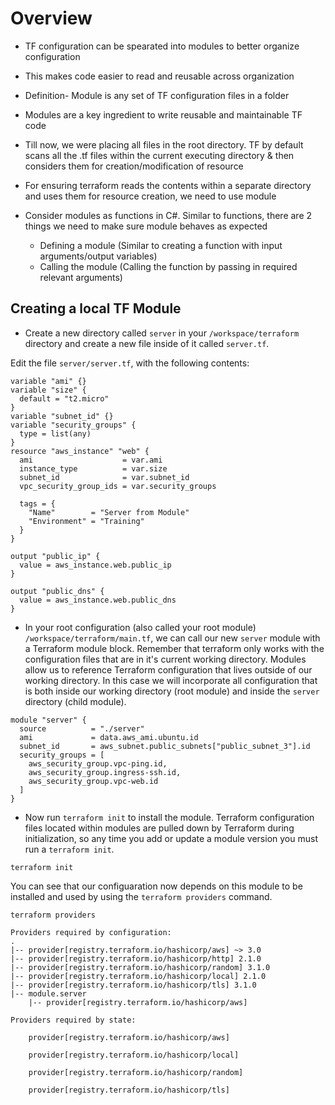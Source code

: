 # Overview
- TF configuration can be spearated into modules to better organize configuration
- This makes code easier to read and reusable across organization
- Definition- Module is any set of TF configuration files in a folder
- Modules are a key ingredient to write reusable and maintainable TF code

- Till now, we were placing all files in the root directory. TF by default scans all the .tf files within the current executing directory & then considers them for creation/modification of resource
- For ensuring terraform reads the contents within a separate directory and uses them for resource creation, we need to use module

- Consider modules as functions in C#. Similar to functions, there are 2 things we need to make sure module behaves as expected
    - Defining a module (Similar to creating a function with input arguments/output variables)
    - Calling the module (Calling the function by passing in required relevant arguments)

## Creating a local TF Module
- Create a new directory called `server` in your `/workspace/terraform` directory and create a new file inside of it called `server.tf`.

Edit the file `server/server.tf`, with the following contents:

```hcl
variable "ami" {}
variable "size" {
  default = "t2.micro"
}
variable "subnet_id" {}
variable "security_groups" {
  type = list(any)
}
resource "aws_instance" "web" {
  ami                    = var.ami
  instance_type          = var.size
  subnet_id              = var.subnet_id
  vpc_security_group_ids = var.security_groups

  tags = {
    "Name"        = "Server from Module"
    "Environment" = "Training"
  }
}

output "public_ip" {
  value = aws_instance.web.public_ip
}

output "public_dns" {
  value = aws_instance.web.public_dns
}
```

- In your root configuration (also called your root module) `/workspace/terraform/main.tf`, we can call our new `server` module with a Terraform module block. Remember that terraform only works with the configuration files that are in it's current working directory. Modules allow us to reference Terraform configuration that lives outside of our working directory. In this case we will incorporate all configuration that is both inside our working directory (root module) and inside the `server` directory (child module).

```hcl
module "server" {
  source          = "./server"
  ami             = data.aws_ami.ubuntu.id
  subnet_id       = aws_subnet.public_subnets["public_subnet_3"].id
  security_groups = [
    aws_security_group.vpc-ping.id,
    aws_security_group.ingress-ssh.id,
    aws_security_group.vpc-web.id
  ]
}
```
- Now run `terraform init` to install the module. Terraform configuration files located within modules are pulled down by Terraform during initialization, so any time you add or update a module version you must run a `terraform init`.

```shell
terraform init
```

You can see that our configuaration now depends on this module to be installed and used by using the `terraform providers` command.

```shell
terraform providers

Providers required by configuration:
.
|-- provider[registry.terraform.io/hashicorp/aws] ~> 3.0
|-- provider[registry.terraform.io/hashicorp/http] 2.1.0
|-- provider[registry.terraform.io/hashicorp/random] 3.1.0
|-- provider[registry.terraform.io/hashicorp/local] 2.1.0
|-- provider[registry.terraform.io/hashicorp/tls] 3.1.0
|-- module.server
    |-- provider[registry.terraform.io/hashicorp/aws]

Providers required by state:

    provider[registry.terraform.io/hashicorp/aws]

    provider[registry.terraform.io/hashicorp/local]

    provider[registry.terraform.io/hashicorp/random]

    provider[registry.terraform.io/hashicorp/tls]
```
